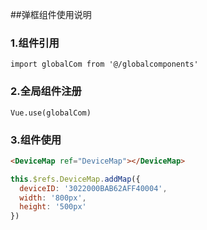 ##弹框组件使用说明

### 1.组件引用

`import globalCom from '@/globalcomponents'`

### 2.全局组件注册

`Vue.use(globalCom)`

### 3.组件使用

```html
<DeviceMap ref="DeviceMap"></DeviceMap>
```

```javascript
this.$refs.DeviceMap.addMap({
  deviceID: '3022000BAB62AFF40004',
  width: '800px',
  height: '500px'
})
```
